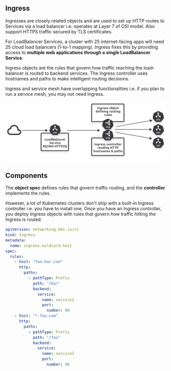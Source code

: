 ## Ingress

Ingresses are closely related objects and are used to set up HTTP routes to Services via a load balancer i.e. operates at Layer 7 of OSI model. Also support HTTPS traffic secured by TLS certificates.

For LoadBalancer Services, a cluster with 25 internet-facing apps will need 25 cloud load balancers (1-to-1 mapping). Ingress fixes this by providing access to **multiple web applications through a single LoadBalancer Service**.

Ingress objects are the rules that govern how traffic reaching the load-balancer is routed to backend services. The Ingress controller uses hostnames and paths to make intelligent routing decisions.

Ingress and service mesh have overlapping functionalities i.e. if you plan to run a service mesh, you may not need Ingress.

<img src="../../assets/ingress.png">

## Components

The **object spec** defines rules that govern traffic routing, and the **controller** implements the rules.

However, a lot of Kubernetes clusters don't ship with a built-in Ingress controller i.e. you have to install one. Once you have an Ingress controller, you deploy Ingress objects with rules that govern how traffic hitting the Ingress is routed.

```yaml
apiVersion: networking.k8s.io/v1
kind: Ingress
metadata:
  name: ingress-wildcard-host
spec:
  rules:
    - host: "foo.bar.com"
      http:
        paths:
          - pathType: Prefix
            path: "/bar"
            backend:
              service:
                name: service1
                port:
                  number: 80
    - host: "*.foo.com"
      http:
        paths:
          - pathType: Prefix
            path: "/foo"
            backend:
              service:
                name: service2
                port:
                  number: 80
```

##
